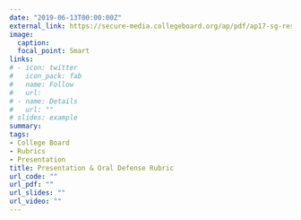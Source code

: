 ```yaml
---
date: "2019-06-13T00:00:00Z"
external_link: https://secure-media.collegeboard.org/ap/pdf/ap17-sg-research-presentation.pdf
image:
  caption: 
  focal_point: Smart
links:
# - icon: twitter
#   icon_pack: fab
#   name: Follow
#   url:
# - name: Details
#   url: ""
# slides: example
summary: 
tags:
- College Board
- Rubrics
- Presentation
title: Presentation & Oral Defense Rubric
url_code: ""
url_pdf: ""
url_slides: ""
url_video: ""
---
```


